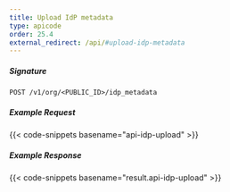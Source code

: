```yaml
---
title: Upload IdP metadata
type: apicode
order: 25.4
external_redirect: /api/#upload-idp-metadata
---
```


##### Signature
`POST /v1/org/<PUBLIC_ID>/idp_metadata`
##### Example Request
{{< code-snippets basename="api-idp-upload" >}}
##### Example Response
{{< code-snippets basename="result.api-idp-upload" >}}
